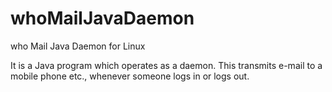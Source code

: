 whoMailJavaDaemon
=================

who Mail Java Daemon for Linux

It is a Java program which operates as a daemon. 
This transmits e-mail to a mobile phone etc., whenever someone logs in or logs out. 
